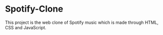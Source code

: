 # Spotify-Clone
This project is the web clone of Spotify music which is made through HTML, CSS and JavaScript.
